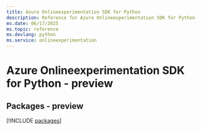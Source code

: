 ```yaml
---
title: Azure Onlineexperimentation SDK for Python
description: Reference for Azure Onlineexperimentation SDK for Python
ms.date: 06/17/2025
ms.topic: reference
ms.devlang: python
ms.service: onlineexperimentation
---
```

# Azure Onlineexperimentation SDK for Python - preview
## Packages - preview
[!INCLUDE [packages](onlineexperimentation-index.md)]
